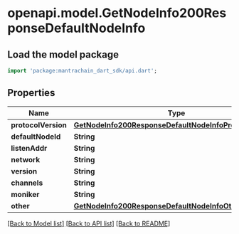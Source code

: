 # openapi.model.GetNodeInfo200ResponseDefaultNodeInfo

## Load the model package
```dart
import 'package:mantrachain_dart_sdk/api.dart';
```

## Properties
Name | Type | Description | Notes
------------ | ------------- | ------------- | -------------
**protocolVersion** | [**GetNodeInfo200ResponseDefaultNodeInfoProtocolVersion**](GetNodeInfo200ResponseDefaultNodeInfoProtocolVersion.md) |  | [optional] 
**defaultNodeId** | **String** |  | [optional] 
**listenAddr** | **String** |  | [optional] 
**network** | **String** |  | [optional] 
**version** | **String** |  | [optional] 
**channels** | **String** |  | [optional] 
**moniker** | **String** |  | [optional] 
**other** | [**GetNodeInfo200ResponseDefaultNodeInfoOther**](GetNodeInfo200ResponseDefaultNodeInfoOther.md) |  | [optional] 

[[Back to Model list]](../README.md#documentation-for-models) [[Back to API list]](../README.md#documentation-for-api-endpoints) [[Back to README]](../README.md)


